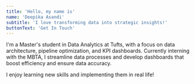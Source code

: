 ```yaml
---
title: 'Hello, my name is'
name: 'Deepika Asandi'
subtitle: 'I love transforming data into strategic insights!'
buttonText: 'Get In Touch'
---
```


I'm a Master's student in Data Analytics at Tufts, with a focus on data architecture, pipeline optimization, and KPI dashboards. Currently interning with the MBTA, I streamline data processes and develop dashboards that boost efficiency and ensure data accuracy.


I enjoy learning new skills and implementing them in real life!

